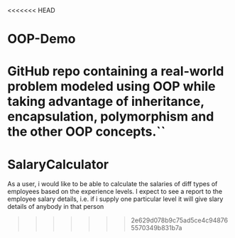<<<<<<< HEAD
# OOP-Demo
GitHub repo containing a real-world problem modeled using OOP while taking advantage of inheritance, encapsulation, polymorphism and the other OOP concepts.``
=======
# SalaryCalculator
As a user, i would like to be able to calculate the salaries of diff types of employees based on the experience levels. I expect to see a report to the employee salary details, i.e. if i supply one particular level it will give slary details of anybody in that person
>>>>>>> 2e629d078b9c75ad5ce4c948765570349b831b7a
